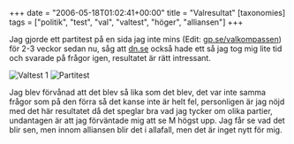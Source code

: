 +++
date = "2006-05-18T01:02:41+00:00"
title = "Valresultat"
[taxonomies]
tags = ["politik", "test", "val", "valtest", "höger", "alliansen"]
+++

Jag gjorde ett partitest på en sida jag inte mins (Edit: [gp.se/valkompassen][1]) för 2-3 veckor sedan nu, såg att [dn.se][2] också hade ett så jag tog mig lite tid och svarade på frågor igen, resultatet är rätt intressant.

<img id="image58" src="/images/2006/05/valres.png" alt="Valtest 1" />  
<img id="image59" src="/images/2006/05/parti.jpg" alt="Partitest" />

Jag blev förvånad att det blev så lika som det blev, det var inte samma frågor som på den förra så det kanse inte är helt fel, personligen är jag nöjd med det här resultatet då det speglar bra vad jag tycker om olika partier, undantagen är att jag förväntade mig att se M högst upp. Jag får se vad det blir sen, men innom alliansen blir det i allafall, men det är inget nytt för mig.



<small></small>

 [1]: http://www.gp.se/valkompassen/
 [2]: http://dn.se
